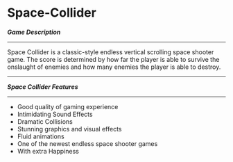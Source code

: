 # Space-Collider

*****Game Description*****
**************************
Space Collider is a classic-style endless vertical scrolling space shooter game.
The score is determined by how far the player is able to survive the onslaught
of enemies and how many enemies the player is able to destroy.

**************************

***Space Collider Features***
*****************************
* Good quality of gaming experience
* Intimidating Sound Effects
* Dramatic Collisions
* Stunning graphics and visual effects
* Fluid animations
* One of the newest endless space shooter games
* With extra Happiness
